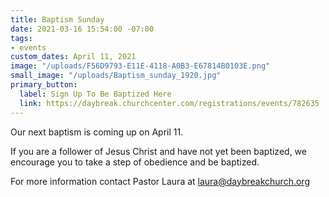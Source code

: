 ```yaml
---
title: Baptism Sunday
date: 2021-03-16 15:54:00 -07:00
tags:
- events
custom_dates: April 11, 2021
image: "/uploads/F56D9793-E11E-4118-A0B3-E67814B0103E.png"
small_image: "/uploads/Baptism_sunday_1920.jpg"
primary_button:
  label: Sign Up To Be Baptized Here
  link: https://daybreak.churchcenter.com/registrations/events/782635
---
```


Our next baptism is coming up on April 11. 

If you are a follower of Jesus Christ and have not yet been baptized, we encourage you to take a step of obedience and be baptized. 

For more information contact Pastor Laura at laura@daybreakchurch.org
